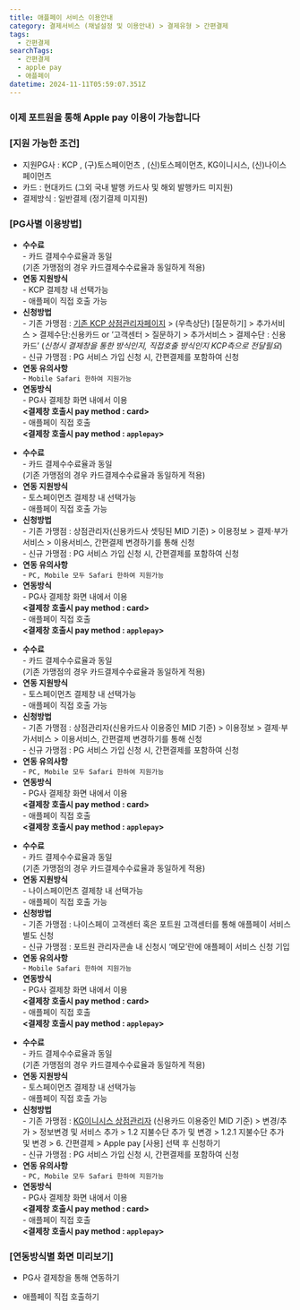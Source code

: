 ```yaml
---
title: 애플페이 서비스 이용안내
category: 결제서비스 (채널설정 및 이용안내) > 결제유형 > 간편결제
tags:
  - 간편결제
searchTags:
  - 간편결제
  - apple pay
  - 애플페이
datetime: 2024-11-11T05:59:07.351Z
---
```


### **이제 포트원을 통해 Apple pay 이용이 가능합니다**

<Callout content="이제 포트원을 통해서도 애플페이 결제를 이용하실 수 있습니다.
포트원을 통해 KCP, 토스페이먼츠, KG이니시스에서 제공하는 Apple pay를 바로 경험해보세요!" />

### **\[지원 가능한 조건]**

- 지원PG사 :  KCP , (구)토스페이먼츠 , (신)토스페이먼츠, KG이니시스, (신)나이스페이먼츠
- 카드 : 현대카드 (그외 국내 발행 카드사 및 해외 발행카드 미지원)
- 결제방식 : 일반결제 (정기결제 미지원)

### **\[PG사별 이용방법]**

<Callout content="현재 워드프레스는 직접 호출방식 지원이 어렵습니다." icon="💡" />

<Highlight text="KCP" />

<Indent level="1">

- **수수료**\
  \- 카드 결제수수료율과 동일\
  (기존 가맹점의 경우 카드결제수수료율과 동일하게 적용)
- **연동 지원방식**\
  \-  KCP 결제창 내 선택가능\
  \- 애플페이 직접 호출 가능
- **신청방법**\
  \- 기존 가맹점 : [기존 KCP 상점관리자페이지](https://admin8.kcp.co.kr/assist/login.LoginAction.do) > (우측상단) \[질문하기] > 추가서비스 > 결제수단:신용카드 or ’고객센터 > 질문하기 > 추가서비스 > 결제수단 : 신용카드’ (_신청시 결제창을 통한 방식인지, 직접호출 방식인지 KCP측으로 전달필요_)\
  \- 신규 가맹점 : PG 서비스 가입 신청 시, 간편결제를 포함하여 신청
- **연동 유의사항**\
  \- `Mobile Safari 한하여 지원가능`
- **연동방식**\
  \- PG사 결제창 화면 내에서 이용 \
  **<결제창 호출시 pay method : card>**\
  \- 애플페이 직접 호출\
  **<결제창 호출시 pay method : `applepay`>**

</Indent>

<Highlight text="(구)토스페이먼츠" />

<Indent level="1">

- **수수료**\
  \- 카드 결제수수료율과 동일\
  (기존 가맹점의 경우 카드결제수수료율과 동일하게 적용)
- **연동 지원방식**\
  \-  토스페이먼츠 결제창 내 선택가능\
  \- 애플페이 직접 호출 가능
- **신청방법**\
  \- 기존 가맹점 : 상점관리자(신용카드사 셋팅된 MID 기준) > 이용정보 > 결제⋅부가서비스 > 이용서비스, 간편결제 변경하기를 통해 신청\
  \- 신규 가맹점 : PG 서비스 가입 신청 시, 간편결제를 포함하여 신청
- **연동 유의사항**\
  \- `PC, Mobile 모두 Safari 한하여 지원가능`
- **연동방식**\
  \- PG사 결제창 화면 내에서 이용 \
  **<결제창 호출시 pay method : card>**\
  \- 애플페이 직접 호출\
  **<결제창 호출시 pay method : `applepay`>**

</Indent>

<Highlight text="(신)토스페이먼츠" />

<Indent level="1">

- **수수료**\
  \- 카드 결제수수료율과 동일\
  (기존 가맹점의 경우 카드결제수수료율과 동일하게 적용)
- **연동 지원방식**\
  \-  토스페이먼츠 결제창 내 선택가능\
  \- 애플페이 직접 호출 가능
- **신청방법**\
  \- 기존 가맹점 : 상점관리자(신용카드사 이용중인 MID 기준) > 이용정보 > 결제⋅부가서비스 > 이용서비스, 간편결제 변경하기를 통해 신청\
  \- 신규 가맹점 : PG 서비스 가입 신청 시, 간편결제를 포함하여 신청
- **연동 유의사항**\
  \- `PC, Mobile 모두 Safari 한하여 지원가능`
- **연동방식**\
  \- PG사 결제창 화면 내에서 이용 \
  **<결제창 호출시 pay method : card>**\
  \- 애플페이 직접 호출\
  **<결제창 호출시 pay method : `applepay`>**

</Indent>

<Highlight text="(신)나이스페이먼츠" />

<Indent level="1">

- **수수료**\
  \- 카드 결제수수료율과 동일\
  (기존 가맹점의 경우 카드결제수수료율과 동일하게 적용)
- **연동 지원방식**\
  \-  나이스페이먼츠 결제창 내 선택가능\
  \- 애플페이 직접 호출 가능
- **신청방법**\
  \- 기존 가맹점 : 나이스페이 고객센터 혹은 포트원 고객센터를 통해 애플페이 서비스 별도 신청\
  \- 신규 가맹점 : 포트원 관리자콘솔 내 신청시 ‘메모’란에  애플페이 서비스 신청  기입
- **연동 유의사항**\
  \- `Mobile Safari 한하여 지원가능`
- **연동방식**\
  \- PG사 결제창 화면 내에서 이용 \
  **<결제창 호출시 pay method : card>**\
  \- 애플페이 직접 호출\
  **<결제창 호출시 pay method : `applepay`>**

</Indent>

<Highlight text="KG이니시스" />

<Indent level="1">

- **수수료**\
  \- 카드 결제수수료율과 동일\
  (기존 가맹점의 경우 카드결제수수료율과 동일하게 적용)
- **연동 지원방식**\
  \-  토스페이먼츠 결제창 내 선택가능\
  \- 애플페이 직접 호출 가능
- **신청방법**\
  \- 기존 가맹점 : [KG이니시스 상점관리자](https://iniweb.inicis.com/security/login.do) (신용카드 이용중인 MID 기준) > 변경/추가 > 정보변경 및 서비스 추가 > 1.2 지불수단 추가 및 변경 > 1.2.1 지불수단 추가 및 변경 > 6. 간편결제 > Apple pay \[사용] 선택 후 신청하기\
  \- 신규 가맹점 : PG 서비스 가입 신청 시, 간편결제를 포함하여 신청
- **연동 유의사항**\
  \- `PC, Mobile 모두 Safari 한하여 지원가능`
- **연동방식**\
  \- PG사 결제창 화면 내에서 이용 \
  **<결제창 호출시 pay method : card>**\
  \- 애플페이 직접 호출\
  **<결제창 호출시 pay method : `applepay`>**

</Indent>

### **\[연동방식별 화면 미리보기]**

- PG사 결제창을 통해 연동하기



- 애플페이 직접 호출하기

